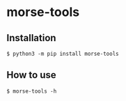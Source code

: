 # morse-tools

## Installation
```
$ python3 -m pip install morse-tools
```

## How to use
```
$ morse-tools -h
```